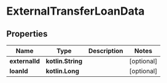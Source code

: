 
# ExternalTransferLoanData

## Properties
| Name | Type | Description | Notes |
| ------------ | ------------- | ------------- | ------------- |
| **externalId** | **kotlin.String** |  |  [optional] |
| **loanId** | **kotlin.Long** |  |  [optional] |



